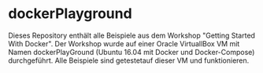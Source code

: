 # dockerPlayground
Dieses Repository enthält alle Beispiele aus dem Workshop "Getting Started With Docker". Der Workshop wurde auf einer Oracle VirtuallBox VM mit Namen dockerPlayGround (Ubuntu 16.04 mit Docker und Docker-Compose) durchgeführt. Alle Beispiele sind getestetauf dieser VM und funktionieren.
